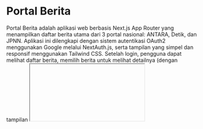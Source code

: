 # Portal Berita

Portal Berita adalah aplikasi web berbasis Next.js App Router yang menampilkan daftar berita utama dari 3 portal nasional: ANTARA, Detik, dan JPNN. Aplikasi ini dilengkapi dengan sistem autentikasi OAuth2 menggunakan Google melalui NextAuth.js, serta tampilan yang simpel dan responsif menggunakan Tailwind CSS. Setelah login, pengguna dapat melihat daftar berita, memilih berita untuk melihat detailnya (dengan tampilan <iframe>), dan logout kembali ke halaman login.

